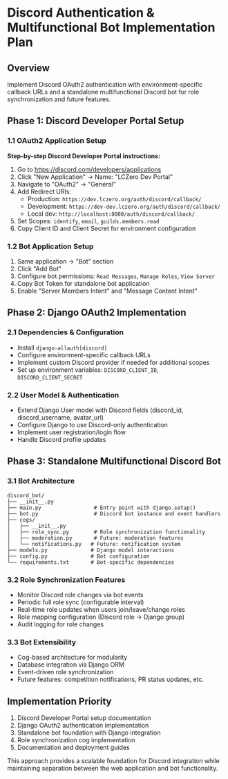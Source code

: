 # Discord Authentication & Multifunctional Bot Implementation Plan

## Overview
Implement Discord OAuth2 authentication with environment-specific callback URLs and a standalone multifunctional Discord bot for role synchronization and future features.

## Phase 1: Discord Developer Portal Setup

### 1.1 OAuth2 Application Setup
**Step-by-step Discord Developer Portal instructions:**
1. Go to https://discord.com/developers/applications
2. Click "New Application" → Name: "LCZero Dev Portal"
3. Navigate to "OAuth2" → "General"
4. Add Redirect URIs:
   - Production: `https://dev.lczero.org/auth/discord/callback/`
   - Development: `https://dev-dev.lczero.org/auth/discord/callback/`
   - Local dev: `http://localhost:8000/auth/discord/callback/`
5. Set Scopes: `identify`, `email`, `guilds.members.read`
6. Copy Client ID and Client Secret for environment configuration

### 1.2 Bot Application Setup
1. Same application → "Bot" section
2. Click "Add Bot"
3. Configure bot permissions: `Read Messages`, `Manage Roles`, `View Server`
4. Copy Bot Token for standalone bot application
5. Enable "Server Members Intent" and "Message Content Intent"

## Phase 2: Django OAuth2 Implementation

### 2.1 Dependencies & Configuration
- Install `django-allauth[discord]`
- Configure environment-specific callback URLs
- Implement custom Discord provider if needed for additional scopes
- Set up environment variables: `DISCORD_CLIENT_ID`, `DISCORD_CLIENT_SECRET`

### 2.2 User Model & Authentication
- Extend Django User model with Discord fields (discord_id, discord_username, avatar_url)
- Configure Django to use Discord-only authentication
- Implement user registration/login flow
- Handle Discord profile updates

## Phase 3: Standalone Multifunctional Discord Bot

### 3.1 Bot Architecture
```
discord_bot/
├── __init__.py
├── main.py                 # Entry point with django.setup()
├── bot.py                  # Discord bot instance and event handlers
├── cogs/
│   ├── __init__.py
│   ├── role_sync.py        # Role synchronization functionality  
│   ├── moderation.py       # Future: moderation features
│   └── notifications.py   # Future: notification system
├── models.py              # Django model interactions
├── config.py              # Bot configuration
└── requirements.txt       # Bot-specific dependencies
```

### 3.2 Role Synchronization Features
- Monitor Discord role changes via bot events
- Periodic full role sync (configurable interval)
- Real-time role updates when users join/leave/change roles
- Role mapping configuration (Discord role → Django group)
- Audit logging for role changes

### 3.3 Bot Extensibility
- Cog-based architecture for modularity
- Database integration via Django ORM
- Event-driven role synchronization
- Future features: competition notifications, PR status updates, etc.

## Implementation Priority
1. Discord Developer Portal setup documentation
2. Django OAuth2 authentication implementation
3. Standalone bot foundation with Django integration
4. Role synchronization cog implementation
5. Documentation and deployment guides

This approach provides a scalable foundation for Discord integration while maintaining separation between the web application and bot functionality.